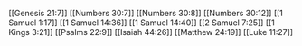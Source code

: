 [[Genesis 21:7]]
[[Numbers 30:7]]
[[Numbers 30:8]]
[[Numbers 30:12]]
[[1 Samuel 1:17]]
[[1 Samuel 14:36]]
[[1 Samuel 14:40]]
[[2 Samuel 7:25]]
[[1 Kings 3:21]]
[[Psalms 22:9]]
[[Isaiah 44:26]]
[[Matthew 24:19]]
[[Luke 11:27]]
